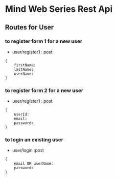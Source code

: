 # Mind Web Series Rest Api

## Routes for User

### to register form 1 for a new user

- user/register1 : post

```
{
    firstName:
    lastName:
    userName:
}
```

### to register form 2 for a new user

- user/register1 : post

```
{
    userId:
    email:
    password:
}
```

### to login an existing user

- user/login :post

```
{
    email OR userName:
    password:
}
```
